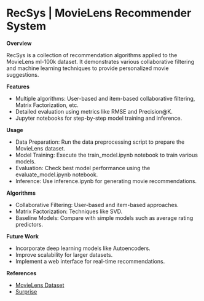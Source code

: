 # RecSys | MovieLens Recommender System

**Overview**

RecSys is a collection of recommendation algorithms applied to the MovieLens ml-100k dataset. It demonstrates various collaborative filtering and machine learning techniques to provide personalized movie suggestions.

**Features**
- Multiple algorithms: User-based and item-based collaborative filtering, Matrix Factorization, etc.
- Detailed evaluation using metrics like RMSE and Precision@K.
- Jupyter notebooks for step-by-step model training and inference.

**Usage**
- Data Preparation: Run the data preprocessing script to prepare the MovieLens dataset.
- Model Training: Execute the train_model.ipynb notebook to train various models.
- Evaluation: Check best model performance using the evaluate_model.ipynb notebook.
- Inference: Use inference.ipynb for generating movie recommendations.

**Algorithms**
- Collaborative Filtering: User-based and item-based approaches.
- Matrix Factorization: Techniques like SVD.
- Baseline Models: Compare with simple models such as average rating predictors.

**Future Work**
- Incorporate deep learning models like Autoencoders.
- Improve scalability for larger datasets.
- Implement a web interface for real-time recommendations.

**References**
- [MovieLens Dataset](https://grouplens.org/datasets/movielens/)
- [Surprise](https://surprise.readthedocs.io/en/stable/)
